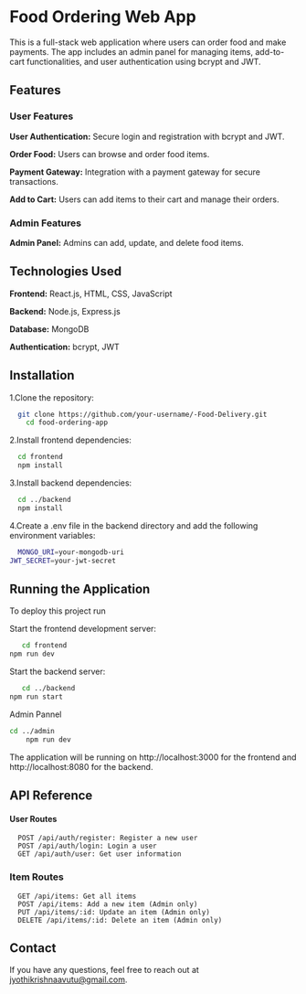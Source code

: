 
# Food Ordering Web App

This is a full-stack web application where users can order food and make payments. The app includes an admin panel for managing items, add-to-cart functionalities, and user authentication using bcrypt and JWT.


## Features
### User Features
**User Authentication:** Secure login and registration with bcrypt and JWT.

**Order Food:** Users can browse and order food items.

**Payment Gateway:** Integration with a payment gateway for secure transactions.

**Add to Cart:** Users can add items to their cart and manage their orders.

### Admin Features
**Admin Panel:** Admins can add, update, and delete food items.



## Technologies Used

**Frontend:** React.js, HTML, CSS, JavaScript

**Backend:** Node.js, Express.js

**Database:** MongoDB

**Authentication:** bcrypt, JWT


## Installation

1.Clone the repository:

```bash
  git clone https://github.com/your-username/-Food-Delivery.git
    cd food-ordering-app
```
2.Install frontend dependencies:

```bash
  cd frontend
  npm install
```
3.Install backend dependencies:
```bash
  cd ../backend
  npm install
```
4.Create a .env file in the backend directory and add the          following environment variables:
```bash
  MONGO_URI=your-mongodb-uri
JWT_SECRET=your-jwt-secret
```


## Running the Application

To deploy this project run

Start the frontend development server:

```bash
   cd frontend
npm run dev
```
Start the backend server:

```bash
   cd ../backend
npm run start
```
Admin Pannel
```bash
cd ../admin
    npm run dev
```
The application will be running on http://localhost:3000 for the frontend and http://localhost:8080 for the backend.
## API Reference

#### User Routes

```http
  POST /api/auth/register: Register a new user
  POST /api/auth/login: Login a user
  GET /api/auth/user: Get user information
```

### Item Routes

```http
  GET /api/items: Get all items
  POST /api/items: Add a new item (Admin only)
  PUT /api/items/:id: Update an item (Admin only)
  DELETE /api/items/:id: Delete an item (Admin only)
```







## Contact

If you have any questions, feel free to reach out at jyothikrishnaavutu@gmail.com.

